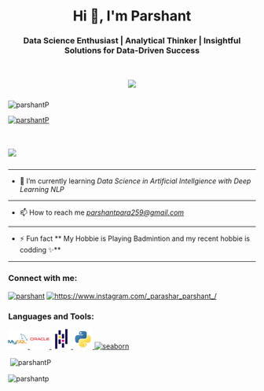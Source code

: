<h1 align="center">Hi 👋, I'm Parshant</h1>
<h3 align="center">Data Science Enthusiast | Analytical Thinker | Insightful Solutions for Data-Driven Success</h3>

<h1 align="center">
 <img src="https://www.seedinfotech.com/wp-content/uploads/2023/11/data_analytics.png" />
</h1>



<p align="left"> <img src="https://komarev.com/ghpvc/?username=parshantP&label=Profile%20views&color=0e75b6&style=flat" alt="parshantP" /> </p>

<p align="left"> <a href="https://github.com/ryo-ma/github-profile-trophy"><img src="https://github-profile-trophy.vercel.app/?username=parshantP" alt="parshantP" /></a> </p>


<h1 align="left">
 <img src="https://i.pinimg.com/originals/d4/81/f3/d481f3c72e283309071f79e01b05c06d.gif" />
</h1>


-------------------------------------------------------------------------------------------------------------------------------------------------------------
- 🌱 I’m currently learning *Data Science in Artificial Intellgience with Deep Learning NLP*
------------------------------------------------------------------------------------------------------------------------------------------------------------
- 📫 How to reach me *parshantpara259@gmail.com*
------------------------------------------------------------------------------------------------------------------------------------------------------------
- ⚡ Fun fact ** My Hobbie is Playing Badmintion and my recent hobbie is codding ✨**
------------------------------------------------------------------------------------------------------------------------------------------------------------
<h3 align="left">Connect with me:</h3>
<p align="left">
<a href="https://www.linkedin.com/in/parshant-497600292/" target="blank"><img align="center" src="https://raw.githubusercontent.com/rahuldkjain/github-profile-readme-generator/master/src/images/icons/Social/linked-in-alt.svg" alt="parshant" height="30" width="40" /></a>
<a href="parashar_parshant" target="blank"><img align="center" src="https://raw.githubusercontent.com/rahuldkjain/github-profile-readme-generator/master/src/images/icons/Social/instagram.svg" alt="https://www.instagram.com/_parashar_parshant_/" height="30" width="40" /></a>
</p>

<h3 align="left">Languages and Tools:</h3>
<p align="left"> <a href="https://www.mysql.com/" target="_blank" rel="noreferrer"> <img src="https://raw.githubusercontent.com/devicons/devicon/master/icons/mysql/mysql-original-wordmark.svg" alt="mysql" width="40" height="40"/> </a> <a href="https://www.oracle.com/" target="_blank" rel="noreferrer"> <img src="https://raw.githubusercontent.com/devicons/devicon/master/icons/oracle/oracle-original.svg" alt="oracle" width="40" height="40"/> </a> <a href="https://pandas.pydata.org/" target="_blank" rel="noreferrer"> <img src="https://raw.githubusercontent.com/devicons/devicon/2ae2a900d2f041da66e950e4d48052658d850630/icons/pandas/pandas-original.svg" alt="pandas" width="40" height="40"/> </a> <a href="https://www.python.org" target="_blank" rel="noreferrer"> <img src="https://raw.githubusercontent.com/devicons/devicon/master/icons/python/python-original.svg" alt="python" width="40" height="40"/> </a> <a href="https://seaborn.pydata.org/" target="_blank" rel="noreferrer"> <img src="https://seaborn.pydata.org/_images/logo-mark-lightbg.svg" alt="seaborn" width="40" height="40"/> </a> </p>


<p>&nbsp;<img align="center" src="https://github-readme-stats.vercel.app/api?username=parshantP&show_icons=true&locale=en" alt="parshantP" /></p>

<p><img align="center" src="https://github-readme-streak-stats.herokuapp.com/?user=princekr301&" alt="parshantp" /></p>
